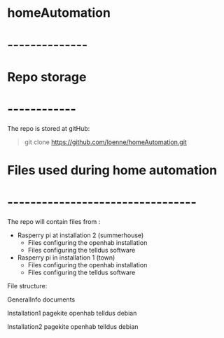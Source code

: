# homeAutomation
# --------------

# Repo storage
# ------------
The repo is stored at gitHub:

> git clone https://github.com/loenne/homeAutomation.git

# Files used during home automation 
# ---------------------------------
The repo will contain files from :
 - Rasperry pi at installation 2 (summerhouse)
    - Files configuring the openhab installation
    - Files configuring the telldus software
 - Rasperry pi in installation 1 (town)
    - Files configuring the openhab installation
    - Files configuring the telldus software


File structure:

GeneralInfo
    documents

Installation1
    pagekite
    openhab
    telldus
    debian

Installation2
    pagekite
    openhab
    telldus
    debian

